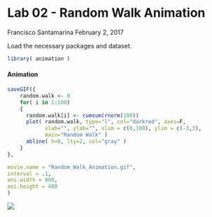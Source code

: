 Lab 02 - Random Walk Animation
================
Francisco Santamarina
February 2, 2017

Load the necessary packages and dataset.

``` r
library( animation )
```

#### Animation

``` r
saveGIF({
    random.walk <- 0
    for( i in 1:100)
    {
      random.walk[i] <- cumsum(rnorm(100))
      plot( random.walk, type="l", col="darkred", axes=F, 
            xlab="", ylab="", xlim = c(0,100), ylim = c(-3,3), 
            main="Random Walk" )
      abline( h=0, lty=2, col="gray" )
    }
},

movie.name = "Random_Walk_Animation.gif",
interval = .1,
ani.width = 800,
ani.height = 400
)
```

![](C:/Users/franc/Documents/GitHub/DDM-II/lab-02-animations-fjsantam/Random_Walk_Animation.gif)
